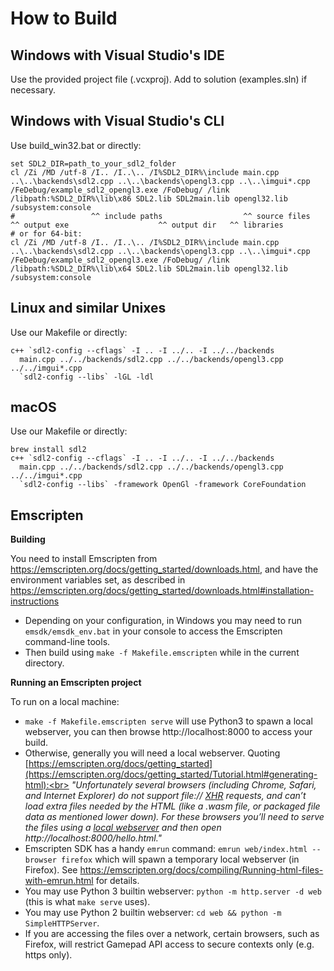 
# How to Build

## Windows with Visual Studio's IDE

Use the provided project file (.vcxproj). Add to solution (examples.sln) if necessary.

## Windows with Visual Studio's CLI

Use build_win32.bat or directly:
```
set SDL2_DIR=path_to_your_sdl2_folder
cl /Zi /MD /utf-8 /I.. /I..\.. /I%SDL2_DIR%\include main.cpp ..\..\backends\sdl2.cpp ..\..\backends\opengl3.cpp ..\..\imgui*.cpp /FeDebug/example_sdl2_opengl3.exe /FoDebug/ /link /libpath:%SDL2_DIR%\lib\x86 SDL2.lib SDL2main.lib opengl32.lib /subsystem:console
#                 ^^ include paths                  ^^ source files                                                                                    ^^ output exe                    ^^ output dir   ^^ libraries
# or for 64-bit:
cl /Zi /MD /utf-8 /I.. /I..\.. /I%SDL2_DIR%\include main.cpp ..\..\backends\sdl2.cpp ..\..\backends\opengl3.cpp ..\..\imgui*.cpp /FeDebug/example_sdl2_opengl3.exe /FoDebug/ /link /libpath:%SDL2_DIR%\lib\x64 SDL2.lib SDL2main.lib opengl32.lib /subsystem:console
```

## Linux and similar Unixes

Use our Makefile or directly:
```
c++ `sdl2-config --cflags` -I .. -I ../.. -I ../../backends
  main.cpp ../../backends/sdl2.cpp ../../backends/opengl3.cpp ../../imgui*.cpp
  `sdl2-config --libs` -lGL -ldl
```

## macOS

Use our Makefile or directly:
```
brew install sdl2
c++ `sdl2-config --cflags` -I .. -I ../.. -I ../../backends
  main.cpp ../../backends/sdl2.cpp ../../backends/opengl3.cpp ../../imgui*.cpp
  `sdl2-config --libs` -framework OpenGl -framework CoreFoundation
```

## Emscripten

**Building**

You need to install Emscripten from https://emscripten.org/docs/getting_started/downloads.html, and have the environment variables set, as described in https://emscripten.org/docs/getting_started/downloads.html#installation-instructions

- Depending on your configuration, in Windows you may need to run `emsdk/emsdk_env.bat` in your console to access the Emscripten command-line tools.
- Then build using `make -f Makefile.emscripten` while in the current directory.

**Running an Emscripten project**

To run on a local machine:
- `make -f Makefile.emscripten serve` will use Python3 to spawn a local webserver, you can then browse http://localhost:8000 to access your build.
- Otherwise, generally you will need a local webserver. Quoting [https://emscripten.org/docs/getting_started](https://emscripten.org/docs/getting_started/Tutorial.html#generating-html):<br>
_"Unfortunately several browsers (including Chrome, Safari, and Internet Explorer) do not support file:// [XHR](https://emscripten.org/docs/site/glossary.html#term-xhr) requests, and can’t load extra files needed by the HTML (like a .wasm file, or packaged file data as mentioned lower down). For these browsers you’ll need to serve the files using a [local webserver](https://emscripten.org/docs/getting_started/FAQ.html#faq-local-webserver) and then open http://localhost:8000/hello.html."_
- Emscripten SDK has a handy `emrun` command: `emrun web/index.html --browser firefox` which will spawn a temporary local webserver (in Firefox). See https://emscripten.org/docs/compiling/Running-html-files-with-emrun.html for details.
- You may use Python 3 builtin webserver: `python -m http.server -d web` (this is what `make serve` uses).
- You may use Python 2 builtin webserver: `cd web && python -m SimpleHTTPServer`.
- If you are accessing the files over a network, certain browsers, such as Firefox, will restrict Gamepad API access to secure contexts only (e.g. https only).
